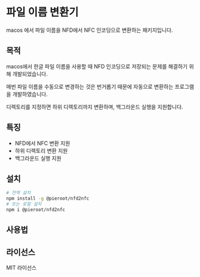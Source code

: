 # 파일 이름 변환기

macos 에서 파일 이름을 NFD에서 NFC 인코딩으로 변환하는 패키지입니다.

## 목적

macos에서 한글 파일 이름을 사용할 때 NFD 인코딩으로 저장되는 문제를 해결하기 위해 개발되었습니다.

매번 파일 이름을 수동으로 변경하는 것은 번거롭기 때문에 자동으로 변환하는 프로그램을 개발하였습니다.

디렉토리를 지정하면 하위 디렉토리까지 변환하며, 백그라운드 실행을 지원합니다.

## 특징

- NFD에서 NFC 변환 지원
- 하위 디렉토리 변환 지원
- 백그라운드 실행 지원

## 설치

```bash
# 전역 설치
npm install -g @pieroot/nfd2nfc
# 또는 로컬 설치
npm i @pieroot/nfd2nfc
```

## 사용법



## 라이선스

MIT 라이선스
